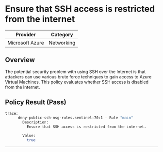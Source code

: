# Ensure that SSH access is restricted from the internet

| Provider        | Category   |
|-----------------|------------|
| Microsoft Azure | Networking |

## Overview
The potential security problem with using SSH over the Internet is that attackers can use various brute force techniques to gain access to Azure Virtual Machines. This policy evaluates whether SSH access is disabled from the Internet.

## Policy Result (Pass)
```bash
trace:
      deny-public-ssh-nsg-rules.sentinel:70:1 - Rule "main"
        Description:
          Ensure that SSH access is restricted from the internet.

        Value:
          true
```

---